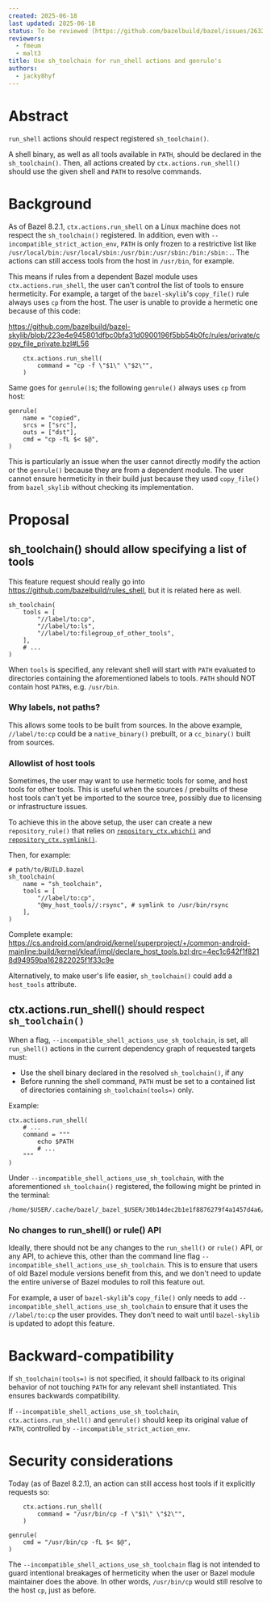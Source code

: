 ```yaml
---
created: 2025-06-18
last updated: 2025-06-18
status: To be reviewed (https://github.com/bazelbuild/bazel/issues/26326)
reviewers:
  - fmeum
  - malt3
title: Use sh_toolchain for run_shell actions and genrule's
authors:
  - jacky8hyf
---
```



# Abstract

`run_shell` actions should respect registered `sh_toolchain()`.

A shell binary, as well as all tools available in `PATH`, should be declared in
the `sh_toolchain()`. Then, all actions created by `ctx.actions.run_shell()`
should use the given shell and `PATH` to resolve commands.

# Background

As of Bazel 8.2.1, `ctx.actions.run_shell` on a Linux machine does not respect
the `sh_toolchain()` registered. In addition, even with
`--incompatible_strict_action_env`, `PATH` is only frozen to a restrictive list
like `/usr/local/bin:/usr/local/sbin:/usr/bin:/usr/sbin:/bin:/sbin:.`. The
actions can still access tools from the host in `/usr/bin`, for example.

This means if rules from a dependent Bazel module uses `ctx.actions.run_shell`,
the user can't control the list of tools to ensure hermeticity. For example,
a target of the `bazel-skylib`'s `copy_file()` rule always uses `cp` from
the host. The user is unable to provide a hermetic one because of this code:

https://github.com/bazelbuild/bazel-skylib/blob/223e4e945801dfbc0bfa31d0900196f5bb54b0fc/rules/private/copy_file_private.bzl#L56

```
    ctx.actions.run_shell(
        command = "cp -f \"$1\" \"$2\"",
    )
```

Same goes for `genrule()`s; the following `genrule()` always uses `cp` from
host:

```
genrule(
    name = "copied",
    srcs = ["src"],
    outs = ["dst"],
    cmd = "cp -fL $< $@",
)
```

This is particularly an issue when the user cannot directly modify the action or
the `genrule()` because they are from a dependent module. The user cannot ensure
hermeticity in their build just because they used `copy_file()` from
`bazel_skylib` without checking its implementation.

# Proposal

## sh_toolchain() should allow specifying a list of tools

This feature request should really go into
https://github.com/bazelbuild/rules_shell, but it is related here as well.

```
sh_toolchain(
    tools = [
        "//label/to:cp",
        "//label/to:ls",
        "//label/to:filegroup_of_other_tools",
    ],
    # ...
)
```

When `tools` is specified, any relevant shell will start with `PATH` evaluated
to directories containing the aforementioned labels to tools. `PATH` should NOT
contain host `PATH`s, e.g. `/usr/bin`.

### Why labels, not paths?

This allows some tools to be built from sources. In the above example,
`//label/to:cp` could be a `native_binary()` prebuilt, or a `cc_binary()` built
from sources.

### Allowlist of host tools

Sometimes, the user may want to use hermetic tools for some, and host tools for
other tools. This is useful when the sources / prebuilts of these host tools
can't yet be imported to the source tree, possibly due to licensing or
infrastructure issues.

To achieve this in the above setup, the user can create a new
`repository_rule()` that relies on
[`repository_ctx.which()`](https://bazel.build/rules/lib/builtins/repository_ctx#which)
and
[`repository_ctx.symlink()`](https://bazel.build/rules/lib/builtins/repository_ctx#symlink).

Then, for example:

```
# path/to/BUILD.bazel
sh_toolchain(
    name = "sh_toolchain",
    tools = [
        "//label/to:cp",
        "@my_host_tools//:rsync", # symlink to /usr/bin/rsync
    ],
)
```

Complete example: https://cs.android.com/android/kernel/superproject/+/common-android-mainline:build/kernel/kleaf/impl/declare_host_tools.bzl;drc=4ec1c642f1f8218d94959ba162822025f1f33c9e

Alternatively, to make user's life easier, `sh_toolchain()` could add a
`host_tools` attribute.

## ctx.actions.run_shell() should respect `sh_toolchain()`

When a flag, `--incompatible_shell_actions_use_sh_toolchain`, is set, all
`run_shell()` actions in the current dependency graph of requested targets must:

-   Use the shell binary declared in the resolved `sh_toolchain()`, if any
-   Before running the shell command, `PATH` must be set to a contained list
    of directories containing `sh_toolchain(tools=)` only.

Example:

```
ctx.actions.run_shell(
    # ...
    command = """
        echo $PATH
        # ...
    """
)
```

Under `--incompatible_shell_actions_use_sh_toolchain`, with the aforementioned
`sh_toolchain()` registered, the following might be printed in the terminal:

```
/home/$USER/.cache/bazel/_bazel_$USER/30b14dec2b1e1f8876279f4a1457d4a6/execroot/_main/path/to/sh_toolchain/path
```

### No changes to run_shell() or rule() API

Ideally, there should not be any changes to the `run_shell()` or `rule()` API,
or any API, to achieve this, other than the command line flag
`--incompatible_shell_actions_use_sh_toolchain`. This is to ensure that users
of old Bazel module versions benefit from this, and we don't need to update the
entire universe of Bazel modules to roll this feature out.

For example, a user of `bazel-skylib`'s `copy_file()` only needs to
add `--incompatible_shell_actions_use_sh_toolchain` to ensure that it uses
the `//label/to:cp` the user provides. They don't need to wait until
`bazel-skylib` is updated to adopt this feature.

# Backward-compatibility

If `sh_toolchain(tools=)` is not specified, it should fallback to its original
behavior of not touching `PATH` for any relevant shell instantiated. This
ensures backwards compatibility.

If `--incompatible_shell_actions_use_sh_toolchain`, `ctx.actions.run_shell()`
and `genrule()` should keep its original value of `PATH`, controlled by
`--incompatible_strict_action_env`.

# Security considerations

Today (as of Bazel 8.2.1), an action can still access host
tools if it explicitly requests so:

```
    ctx.actions.run_shell(
        command = "/usr/bin/cp -f \"$1\" \"$2\"",
    )
```

```
genrule(
    cmd = "/usr/bin/cp -fL $< $@",
)
```

The `--incompatible_shell_actions_use_sh_toolchain` flag is not intended to
guard intentional breakages of hermeticity when the user or Bazel module
maintainer does the above. In other words, `/usr/bin/cp` would still resolve
to the host `cp`, just as before.


